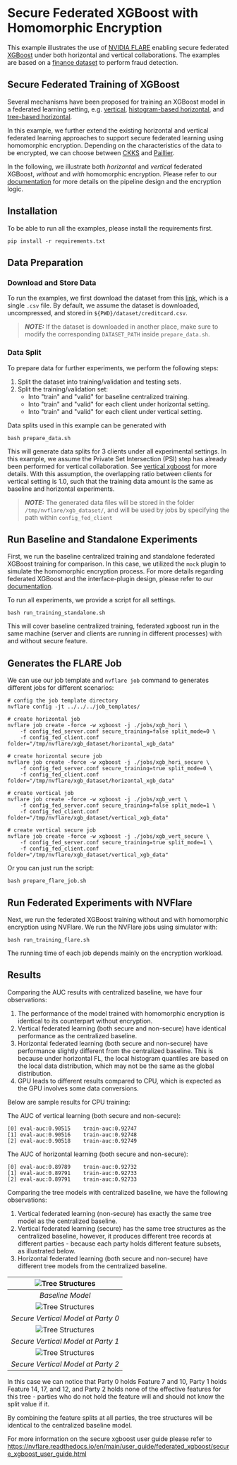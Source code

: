 # Secure Federated XGBoost with Homomorphic Encryption
This example illustrates the use of [NVIDIA FLARE](https://nvflare.readthedocs.io/en/main/index.html) enabling secure federated [XGBoost](https://github.com/dmlc/xgboost) under both horizontal and vertical collaborations.
The examples are based on a [finance dataset](https://www.kaggle.com/datasets/mlg-ulb/creditcardfraud) to perform fraud detection.

## Secure Federated Training of XGBoost
Several mechanisms have been proposed for training an XGBoost model in a federated learning setting, e.g. [vertical](https://github.com/NVIDIA/NVFlare/blob/main/examples/advanced/vertical_xgboost/README.md), [histogram-based horizontal](https://github.com/NVIDIA/NVFlare/tree/main/examples/advanced/xgboost/histogram-based/README.md), and [tree-based horizontal](https://github.com/NVIDIA/NVFlare/tree/main/examples/advanced/xgboost/tree-based/README.md). 

In this example, we further extend the existing horizontal and vertical federated learning approaches to support secure federated learning using homomorphic encryption. Depending on the characteristics of the data to be encrypted, we can choose between [CKKS](https://github.com/OpenMined/TenSEAL) and [Paillier](https://github.com/intel/pailliercryptolib_python).

In the following, we illustrate both *horizontal* and *vertical* federated XGBoost, *without* and *with* homomorphic encryption. Please refer to our [documentation]() for more details on the pipeline design and the encryption logic.

## Installation
To be able to run all the examples, please install the requirements first.
```
pip install -r requirements.txt
```

## Data Preparation
### Download and Store Data
To run the examples, we first download the dataset from this [link](https://www.kaggle.com/datasets/mlg-ulb/creditcardfraud), which is a single `.csv` file.
By default, we assume the dataset is downloaded, uncompressed, and stored in `${PWD}/dataset/creditcard.csv`.

> **_NOTE:_** If the dataset is downloaded in another place,
> make sure to modify the corresponding `DATASET_PATH` inside `prepare_data.sh`.

### Data Split
To prepare data for further experiments, we perform the following steps:
1. Split the dataset into training/validation and testing sets. 
2. Split the training/validation set: 
    * Into "train" and "valid" for baseline centralized training.
    * Into "train" and "valid" for each client under horizontal setting. 
    * Into "train" and "valid" for each client under vertical setting.

Data splits used in this example can be generated with
```
bash prepare_data.sh
```

This will generate data splits for 3 clients under all experimental settings. In this example, we assume the Private Set Intersection (PSI) step has already been performed for vertical collaboration.
See [vertical xgboost](https://github.com/NVIDIA/NVFlare/tree/main/examples/advanced/vertical_xgboost) for more details. With this assumption, the overlapping ratio between clients for vertical setting is 1.0, such that the training data amount is the same as baseline and horizontal experiments.

> **_NOTE:_** The generated data files will be stored in the folder `/tmp/nvflare/xgb_dataset/`,
> and will be used by jobs by specifying the path within `config_fed_client`

## Run Baseline and Standalone Experiments
First, we run the baseline centralized training and standalone federated XGBoost training for comparison.
In this case, we utilized the `mock` plugin to simulate the homomorphic encryption process. 
For more details regarding federated XGBoost and the interface-plugin design,
please refer to our [documentation](https://nvflare.readthedocs.io/en/main/user_guide/federated_xgboost/secure_xgboost_user_guide.html).

To run all experiments, we provide a script for all settings.
```
bash run_training_standalone.sh
```
This will cover baseline centralized training, federated xgboost run in the same machine
(server and clients are running in different processes) with and without secure feature.

## Generates the FLARE Job
We can use our job template and `nvflare job` command to generates different jobs for
different scenarios:

```
# config the job template directory
nvflare config -jt ../../../job_templates/

# create horizontal job
nvflare job create -force -w xgboost -j ./jobs/xgb_hori \
    -f config_fed_server.conf secure_training=false split_mode=0 \
    -f config_fed_client.conf folder="/tmp/nvflare/xgb_dataset/horizontal_xgb_data"

# create horizontal secure job
nvflare job create -force -w xgboost -j ./jobs/xgb_hori_secure \
    -f config_fed_server.conf secure_training=true split_mode=0 \
    -f config_fed_client.conf folder="/tmp/nvflare/xgb_dataset/horizontal_xgb_data"

# create vertical job
nvflare job create -force -w xgboost -j ./jobs/xgb_vert \
    -f config_fed_server.conf secure_training=false split_mode=1 \
    -f config_fed_client.conf folder="/tmp/nvflare/xgb_dataset/vertical_xgb_data"

# create vertical secure job
nvflare job create -force -w xgboost -j ./jobs/xgb_vert_secure \
    -f config_fed_server.conf secure_training=true split_mode=1 \
    -f config_fed_client.conf folder="/tmp/nvflare/xgb_dataset/vertical_xgb_data"

```

Or you can just run the script:
```
bash prepare_flare_job.sh
```

## Run Federated Experiments with NVFlare
Next, we run the federated XGBoost training without and with homomorphic encryption using NVFlare. 
We run the NVFlare jobs using simulator with: 
```
bash run_training_flare.sh
```
The running time of each job depends mainly on the encryption workload. 

## Results
Comparing the AUC results with centralized baseline, we have four observations:
1. The performance of the model trained with homomorphic encryption is identical to its counterpart without encryption.
2. Vertical federated learning (both secure and non-secure) have identical performance as the centralized baseline.
3. Horizontal federated learning (both secure and non-secure) have performance slightly different from the centralized baseline. This is because under horizontal FL, the local histogram quantiles are based on the local data distribution, which may not be the same as the global distribution.
4. GPU leads to different results compared to CPU, which is expected as the GPU involves some data conversions.

Below are sample results for CPU training:

The AUC of vertical learning (both secure and non-secure):
```
[0]	eval-auc:0.90515	train-auc:0.92747
[1]	eval-auc:0.90516	train-auc:0.92748
[2]	eval-auc:0.90518	train-auc:0.92749
```
The AUC of horizontal learning (both secure and non-secure):
```
[0]	eval-auc:0.89789	train-auc:0.92732
[1]	eval-auc:0.89791	train-auc:0.92733
[2]	eval-auc:0.89791	train-auc:0.92733
```

Comparing the tree models with centralized baseline, we have the following observations:
1. Vertical federated learning (non-secure) has exactly the same tree model as the centralized baseline.
2. Vertical federated learning (secure) has the same tree structures as the centralized baseline, however, it produces different tree records at different parties - because each party holds different feature subsets, as illustrated below.
3. Horizontal federated learning (both secure and non-secure) have different tree models from the centralized baseline.

|     ![Tree Structures](./figs/tree.base.png)      |
|:-------------------------------------------------:|
|                 *Baseline Model*                  |
| ![Tree Structures](./figs/tree.vert.secure.0.png) |
|        *Secure Vertical Model at Party 0*         |
| ![Tree Structures](./figs/tree.vert.secure.1.png) |
|        *Secure Vertical Model at Party 1*         |
| ![Tree Structures](./figs/tree.vert.secure.2.png) |
|        *Secure Vertical Model at Party 2*         |

In this case we can notice that Party 0 holds Feature 7 and 10, Party 1 holds Feature 14, 17, and 12, and Party 2 holds none of the effective features for this tree - parties who do not hold the feature will and should not know the split value if it.

By combining the feature splits at all parties, the tree structures will be identical to the centralized baseline model.

For more information on the secure xgboost user guide please refer to
https://nvflare.readthedocs.io/en/main/user_guide/federated_xgboost/secure_xgboost_user_guide.html
